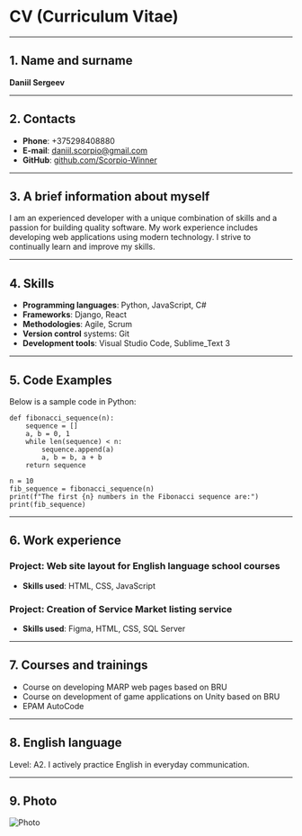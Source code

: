 # CV (Curriculum Vitae)
***

## 1. Name and surname
**Daniil Sergeev**
***

## 2. Contacts
- **Phone**: +375298408880
- **E-mail**: daniil.scorpio@gmail.com
- **GitHub**: [github.com/Scorpio-Winner](https://github.com/Scorpio-Winner/CurriculumVitae)
***

## 3. A brief information about myself
I am an experienced developer with a unique combination of skills and a passion for building quality software. My work experience includes developing web applications using modern technology. I strive to continually learn and improve my skills.
***

## 4. Skills
- **Programming languages**: Python, JavaScript, C#
- **Frameworks**: Django, React
- **Methodologies**: Agile, Scrum
- **Version control** systems: Git
- **Development tools**: Visual Studio Code, Sublime_Text 3
***

## 5. Code Examples
Below is a sample code in Python:

```
def fibonacci_sequence(n):
    sequence = []
    a, b = 0, 1
    while len(sequence) < n:
        sequence.append(a)
        a, b = b, a + b
    return sequence

n = 10
fib_sequence = fibonacci_sequence(n)
print(f"The first {n} numbers in the Fibonacci sequence are:")
print(fib_sequence)

```
***

## 6. Work experience

### Project: Web site layout for English language school courses

- **Skills used**: HTML, CSS, JavaScript

### Project: Creation of Service Market listing service

- **Skills used**: Figma, HTML, CSS, SQL Server
***

## 7. Courses and trainings

- Course on developing MARP web pages based on BRU
- Course on development of game applications on Unity based on BRU
- EPAM AutoCode
***

## 8. English language

Level: A2. I actively practice English in everyday communication.
***

## 9. Photo

![Photo](https://sun9-70.userapi.com/impg/IPxmCMXajx4iBcpqCY6uByv1RiWHXPV1kuznWg/jYgaCBYFLeU.jpg?size=720x1080&quality=96&sign=93dcca50c493b024600535b7c3ea656e&type=album)
